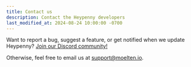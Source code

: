 ```yaml
---
title: Contact us
description: Contact the Heypenny developers
last_modified_at: 2024-08-24 10:00:00 -0700
---
```


Want to report a bug, suggest a feature, or get notified when we update Heypenny? [Join our Discord community!](/community)

Otherwise, feel free to email us at [support@moelten.io](mailto:support@moelten.io).

